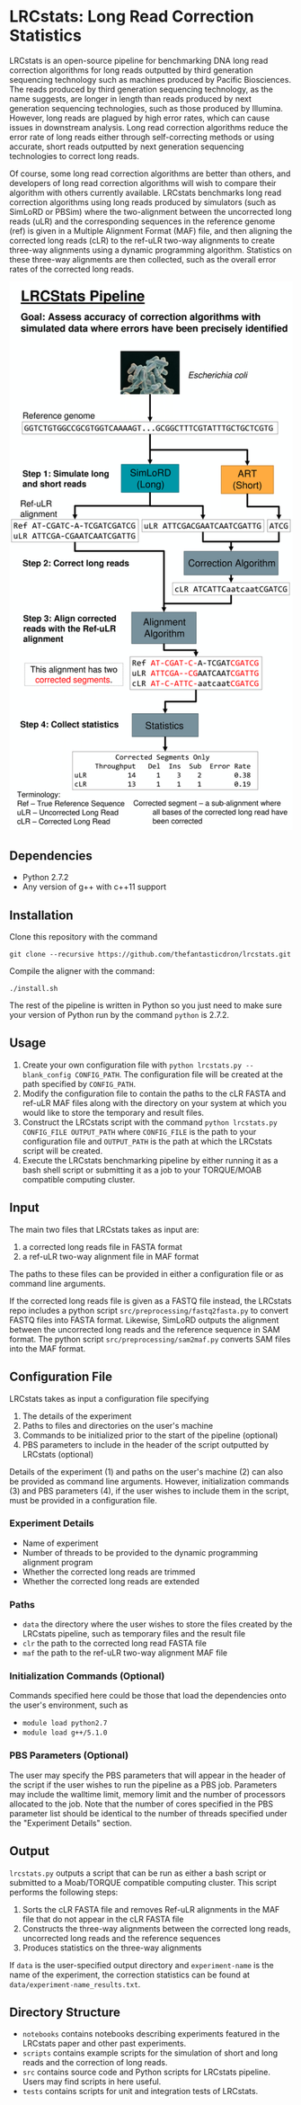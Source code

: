 # LRCstats: Long Read Correction Statistics #
LRCstats is an open-source pipeline for benchmarking DNA long read correction algorithms for long reads outputted by third generation sequencing technology such as machines produced by Pacific Biosciences. The reads produced by third generation sequencing technology, as the name suggests, are longer in length than reads produced by next generation sequencing technologies, such as those produced by Illumina. However, long reads are plagued by high error rates, which can cause issues in downstream analysis. Long read correction algorithms reduce the error rate of long reads either through self-correcting methods or using accurate, short reads outputted by next generation sequencing technologies to correct long reads.

Of course, some long read correction algorithms are better than others, and developers of long read correction algorithms will wish to compare their algorithm with others currently available. LRCstats benchmarks long read correction algorithms using long reads produced by simulators (such as SimLoRD or PBSim) where the two-alignment between the uncorrected long reads (uLR) and the corresponding sequences in the reference genome (ref) is given in a Multiple Alignment Format (MAF) file, and then aligning the corrected long reads (cLR) to the ref-uLR two-way alignments to create three-way alignments using a dynamic programming algorithm. Statistics on these three-way alignments are then collected, such as the overall error rates of the corrected long reads.

![LRCstats pipeline](lrcstats_pipeline.png)

## Dependencies ##
* Python 2.7.2
* Any version of g++ with c++11 support

## Installation ##
Clone this repository with the command 
```
git clone --recursive https://github.com/thefantasticdron/lrcstats.git
```

Compile the aligner with the command:
```
./install.sh
```

The rest of the pipeline is written in Python so you just need to make sure your version of Python run by the command `python` is 2.7.2.

## Usage ##
1. Create your own configuration file with `python lrcstats.py --blank_config CONFIG_PATH`. The configuration file will be created at the path specified by `CONFIG_PATH`.
2. Modify the configuration file to contain the paths to the cLR FASTA and ref-uLR MAF files along with the directory on your system at which you would like to store the temporary and result files.
3. Construct the LRCstats script with the command `python lrcstats.py CONFIG_FILE OUTPUT_PATH` where `CONFIG_FILE` is the path to your configuration file and `OUTPUT_PATH` is the path at which the LRCstats script will be created.
4. Execute the LRCstats benchmarking pipeline by either running it as a bash shell script or submitting it as a job to your TORQUE/MOAB compatible computing cluster.

## Input ##
The main two files that LRCstats takes as input are:

1. a corrected long reads file in FASTA format
2. a ref-uLR two-way alignment file in MAF format

The paths to these files can be provided in either a configuration file or as command line arguments.

If the corrected long reads file is given as a FASTQ file instead, the LRCstats repo includes a python script `src/preprocessing/fastq2fasta.py` to convert FASTQ files into FASTA format. Likewise, SimLoRD outputs the alignment between the uncorrected long reads and the reference sequence in SAM format. The python script `src/preprocessing/sam2maf.py` converts SAM files into the MAF format.

## Configuration File ##
LRCstats takes as input a configuration file specifying

1. The details of the experiment
2. Paths to files and directories on the user's machine
3. Commands to be initialized prior to the start of the pipeline (optional)
4. PBS parameters to include in the header of the script outputted by LRCstats (optional)

Details of the experiment (1) and paths on the user's machine (2) can also be provided as command line arguments. However, initialization commands (3) and PBS parameters (4), if the user wishes to include them in the script, must be provided in a configuration file.

### Experiment Details ###

* Name of experiment
* Number of threads to be provided to the dynamic programming alignment program
* Whether the corrected long reads are trimmed
* Whether the corrected long reads are extended

### Paths ###

* `data` the directory where the user wishes to store the files created by the LRCstats pipeline, such as temporary files and the result file
* `clr` the path to the corrected long read FASTA file
* `maf` the path to the ref-uLR two-way alignment MAF file

### Initialization Commands (Optional) ###

Commands specified here could be those that load the dependencies onto the user's environment, such as
* `module load python2.7`
* `module load g++/5.1.0`

### PBS Parameters (Optional) ###

The user may specify the PBS parameters that will appear in the header of the script if the user wishes to run the pipeline as a PBS job. Parameters may include the walltime limit, memory limit and the number of processors allocated to the job. Note that the number of cores specified in the PBS parameter list should be identical to the number of threads specified under the "Experiment Details" section.

## Output ##

`lrcstats.py` outputs a script that can be run as either a bash script or submitted to a Moab/TORQUE compatible computing cluster. This script performs the following steps:

1. Sorts the cLR FASTA file and removes Ref-uLR alignments in the MAF file that do not appear in the cLR FASTA file
2. Constructs the three-way alignments between the corrected long reads, uncorrected long reads and the reference sequences
3. Produces statistics on the three-way alignments

If `data` is the user-specified output directory and `experiment-name` is the name of the experiment, the correction statistics can be found at `data/experiment-name_results.txt`.

## Directory Structure ##

* `notebooks` contains notebooks describing experiments featured in the LRCstats paper and other past experiments.
* `scripts` contains example scripts for the simulation of short and long reads and the correction of long reads.
* `src` contains source code and Python scripts for LRCstats pipeline. Users may find scripts in here useful.
* `tests` contains scripts for unit and integration tests of LRCstats.
